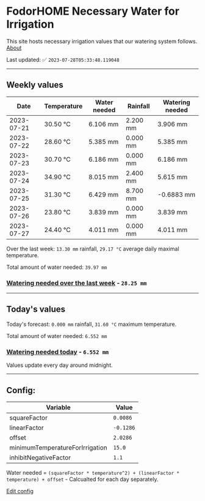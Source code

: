 # FodorHOME Necessary Water for Irrigation

This site hosts necessary irrigation values that our watering system follows. [About](https://github.com/redyau/irrigation)

Last updated: ✅ `2023-07-28T05:33:48.119048`

---

## Weekly values

| Date | Temperature | Water needed | Rainfall | Watering needed |
|-----|-----|-----|-----|-----|
| 2023-07-21 | 30.50 °C | 6.106 mm | 2.200 mm | 3.906 mm |
| 2023-07-22 | 28.60 °C | 5.385 mm | 0.000 mm | 5.385 mm |
| 2023-07-23 | 30.70 °C | 6.186 mm | 0.000 mm | 6.186 mm |
| 2023-07-24 | 34.90 °C | 8.015 mm | 2.400 mm | 5.615 mm |
| 2023-07-25 | 31.30 °C | 6.429 mm | 8.700 mm | -0.6883 mm |
| 2023-07-26 | 23.80 °C | 3.839 mm | 0.000 mm | 3.839 mm |
| 2023-07-27 | 24.40 °C | 4.011 mm | 0.000 mm | 4.011 mm |


Over the last week: `13.30 mm` rainfall, `29.17 °C` average daily maximal temperature.

Total amount of water needed: `39.97 mm`

### [Watering needed over the last week](lastweek.txt) - `28.25 mm`

---

## Today's values

Today's forecast: `0.000 mm` rainfall, `31.60 °C` maximum temperature.

Total amount of water needed: `6.552 mm`

### [Watering needed today](today.txt) - `6.552 mm`

Values update every day around midnight.

---

## Config:

| Variable | Value |
|-----|-----|
| squareFactor | `0.0086` |
| linearFactor | `-0.1286` |
| offset | `2.0286` |
| minimumTemperatureForIrrigation | `15.0` |
| inhibitNegativeFactor | `1.1` |

Water needed = `(squareFactor * temperature^2) + (linearFactor * temperature) + offset` - Calcualted for each day separately.

[Edit config](https://github.com/RedyAu/irrigation/edit/main/config.json)
